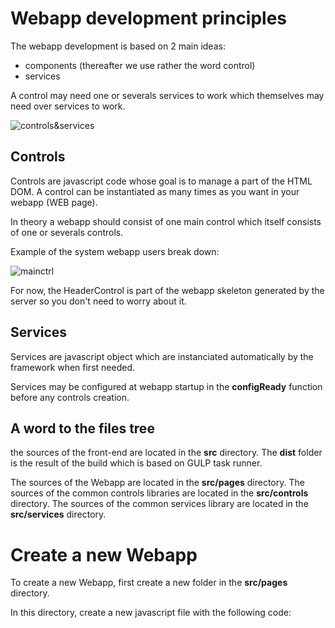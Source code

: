 
# Webapp development principles

The webapp development is based on 2 main ideas:
- components (thereafter we use rather the word control)
- services

A control may need one or severals services to work which themselves may need over services to work.

![controls&services](https://user-images.githubusercontent.com/27694866/42309800-f384a64c-8039-11e8-9b7a-fb222c886928.png)

## Controls

Controls are javascript code whose goal is to manage a part of the HTML DOM. A control can be instantiated as many times as you want in your webapp (WEB page).

In theory a webapp should consist of one main control which itself consists of one or severals controls.

Example of the system webapp users break down:

![mainctrl](https://user-images.githubusercontent.com/27694866/42309859-2928e10a-803a-11e8-825a-0fa97223f5c5.png)

For now, the HeaderControl is part of the webapp skeleton generated by the server so you don't need to worry about it.

## Services

Services are javascript object which are instanciated automatically by the framework when first needed.

Services may be configured at webapp startup in the **configReady** function before any controls creation.

## A word to the files tree

the sources of the front-end are located in the **src** directory.
The **dist** folder is the result of the build which is based on GULP task runner.

The sources of the Webapp are located in the **src/pages** directory.
The sources of the common controls libraries are located in the **src/controls** directory.
The sources of the common services library are located in the **src/services** directory.


# Create a new Webapp

To create a new Webapp, first create a new folder in the **src/pages** directory.

In this directory, create a new javascript file with the following code:
